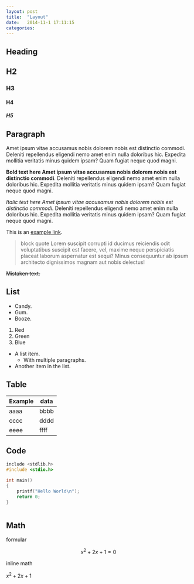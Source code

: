 ```yaml
---
layout: post
title:  "Layout"
date:   2014-11-1 17:11:15
categories: 
---
```


## Heading

<h2>H2</h2>
<h3>H3</h3>
<h4>H4</h4>
<h5>H5</h5>

## Paragraph

Amet ipsum vitae accusamus nobis dolorem nobis est distinctio commodi. Deleniti repellendus eligendi nemo amet enim nulla doloribus hic. Expedita mollitia veritatis minus quidem ipsam? Quam fugiat neque quod magni.

**Bold text here Amet ipsum vitae accusamus nobis dolorem nobis est distinctio commodi**. Deleniti repellendus eligendi nemo amet enim nulla doloribus hic. Expedita mollitia veritatis minus quidem ipsam? Quam fugiat neque quod magni.

*Italic text here Amet ipsum vitae accusamus nobis dolorem nobis est distinctio commodi*. Deleniti repellendus eligendi nemo amet enim nulla doloribus hic. Expedita mollitia veritatis minus quidem ipsam? Quam fugiat neque quod magni.

This is an [example link](http://example.com/).

> block quote Lorem suscipit corrupti id ducimus reiciendis odit voluptatibus suscipit est facere, vel, maxime neque perspiciatis placeat laborum aspernatur est sequi? Minus consequuntur ab ipsum architecto dignissimos magnam aut nobis delectus!

~~Mistaken text.~~

## List

* Candy.
* Gum.
* Booze.

1. Red
2. Green
3. Blue

* A list item.
  * With multiple paragraphs.
* Another item in the list.

## Table

|  Example           |    data        |
|--------------------|----------------|
|  aaaa              | bbbb           |
|  cccc              | dddd           |
|  eeee              | ffff           |

## Code 

```c
include <stdlib.h>
#include <stdio.h>

int main()
{
	printf("Hello World\n");
	return 0;
}
```

```
```

## Math

formular

$$x^2 + 2x + 1 = 0$$

inline math

$x^2 + 2x + 1$
